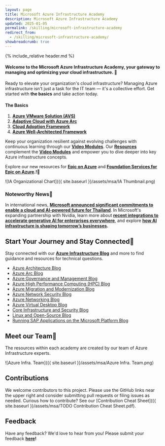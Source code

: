 ```yaml
---
layout: page
title: Microsoft Azure Infrastructure Academy
description: Microsoft Azure Infrastructure Academy
updated: 2025-01-05
permalink: /skilling/microsoft-infrastructure-academy
redirect_from:
  - /skilling/microsoft-infrastructure-academy/
showbreadcrumb: true
---
```

{% include_relative header.md %}

#### Welcome to the Microsoft Azure Infrastructure Academy, your gateway to managing and optimizing your cloud infrastructure. 📎

Ready to elevate your organization's cloud infrastructure? Managing Azure infrastructure isn't just a task for the IT team — it's a collective effort. Get started with **the basics** and take action today.

#### The Basics
1. **[Azure VMware Solution (AVS)](/PartnerResources/skilling/microsoft-infrastructure-academy/avs)**
2. **[Adaptive Cloud with Azure Arc](/PartnerResources/skilling/microsoft-infrastructure-academy/adaptive-cloud)**
3. **[Cloud Adoption Framework](/PartnerResources/skilling/microsoft-infrastructure-academy/cloud-adoption-framework)**
4. **[Azure Well-Architected Framework](/PartnerResources/skilling/microsoft-infrastructure-academy/waf)**

Keep your organization resilient against evolving challenges with continuous learning through our **[Video Modules](/PartnerResources/skilling/microsoft-infrastructure-academy/modules)**. Our **[Resources](/PartnerResources/skilling/microsoft-infrastructure-academy/resources)** complement the **[Video Modules](/PartnerResources/skilling/microsoft-infrastructure-academy/modules)** and empower you to dive deeper into key Azure infrastructure concepts.

Explore our new resources for **[Epic on Azure](/PartnerResources/skilling/microsoft-infrastructure-academy/resources/epic-on-azure-resources)** and **[Foundation Services for Epic on Azure](/PartnerResources/skilling/microsoft-infrastructure-academy/resources/epic-on-azure-foundation-services).!🎉**


![IA Organizational Chart]({{ site.baseurl }}/assets/msa/IA Thumbnail.png)


### Noteworthy News📰

In international news, **[Microsoft announced significant commitments to enable a cloud and AI-powered future for Thailand](https://www.msn.com/en-sg/news/other/microsoft-announces-significant-commitments-to-enable-a-cloud-and-ai-powered-future-for-thailand/ar-AA1nXxfJ?ocid=BingNewsSerp)**. In Microsoft's expanding partnership with Nvidia, learn more about **[recent integrations to accelerate generative AI for enterprises everywhere](https://news.microsoft.com/2024/03/18/microsoft-and-nvidia-announce-major-integrations-to-accelerate-generative-ai-for-enterprises-everywhere/)**, and explore **[​how AI infrastructure is shaping tomorrow’s businesses](https://hbr.org/sponsored/2024/04/how-cloud-based-ai-infrastructure-is-shaping-tomorrows-businesses).**


## Start Your Journey and Stay Connected🔗
 
 Stay connected with our **[Azure Infrastructure Blog](https://techcommunity.microsoft.com/t5/azure-infrastructure-blog/bg-p/AzureInfrastructureBlog)** and more to find guidance and resources for technical questions.

* [Azure Architecture Blog](https://techcommunity.microsoft.com/t5/azure-architecture-blog/bg-p/AzureArchitectureBlog)
* [Azure Arc Blog](https://techcommunity.microsoft.com/t5/azure-arc-blog/bg-p/AzureArcBlog)
* [Azure Governance and Management Blog](https://techcommunity.microsoft.com/t5/azure-governance-and-management/bg-p/AzureGovernanceandManagementBlog)
* [Azure High Performance Computing (HPC) Blog](https://techcommunity.microsoft.com/t5/azure-high-performance-computing/bg-p/AzureHighPerformanceComputingBlog)
* [Azure Migration and Modernization Blog](https://techcommunity.microsoft.com/t5/azure-migration-and/bg-p/AzureMigrationBlog)
* [Azure Network Security Blog](https://techcommunity.microsoft.com/t5/azure-network-security-blog/bg-p/AzureNetworkSecurityBlog)
* [Azure Networking Blog](https://techcommunity.microsoft.com/t5/azure-networking-blog/bg-p/AzureNetworkingBlog)
* [Azure Virtual Desktop Blog](https://techcommunity.microsoft.com/t5/azure-virtual-desktop-blog/bg-p/AzureVirtualDesktopBlog)
* [Core Infrastructure and Security Blog](https://techcommunity.microsoft.com/t5/core-infrastructure-and-security/bg-p/CoreInfrastructureandSecurityBlog)
* [Linux and Open-Source Blog](https://techcommunity.microsoft.com/t5/linux-and-open-source-blog/bg-p/LinuxandOpenSourceBlog)
* [Running SAP Applications on the Microsoft Platform Blog](https://techcommunity.microsoft.com/t5/running-sap-applications-on-the/bg-p/SAPApplications)

## Meet our Team🎉

The resources within each academy are created by our team of Azure Infrastructure experts.

![Azure Infra. Team]({{ site.baseurl }}/assets/msa/Azure Infra. Team.png)

## Contributions

We welcome contributors to this project. Please use the GitHub links near the upper right and consider submitting pull requests or filing issues as needed. Curious how to contribute? See our [Contribution Cheat Sheet]({{ site.baseurl }}/assets/msa/TODO Contribution Cheat Sheet.pdf).

## Feedback

Have any feedback? We'd love to hear from you! Please submit your feedback **[here](https://github.com/microsoft/PartnerResources/issues/new?labels=question&title=Question:&body=Question%20on:%20https://github.com/microsoft/PartnerResources/tree/master/_docs/Skilling/academies.md)!**